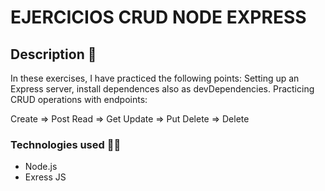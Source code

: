 # EJERCICIOS CRUD NODE EXPRESS

## Description 🤨
In these exercises, I have practiced the following points:
Setting up an Express server, install dependences also as devDependencies.
Practicing CRUD operations with endpoints:

Create => Post
Read => Get
Update => Put
Delete => Delete

### Technologies used 👩‍💻
* Node.js
* Exress JS
